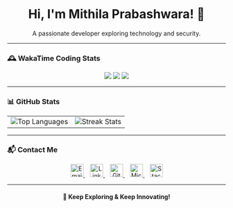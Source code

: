 <div align="center">
  <h1>Hi, I'm Mithila Prabashwara! 👋</h1>
  <p>A passionate developer exploring technology and security.</p>
</div>

---

### 🕰️ WakaTime Coding Stats
<p align="center">
  <img src="https://waka.hackclub.com/api/badge/U07EAVBK85Q/interval:today?label=today">
  <img src="https://waka.hackclub.com/api/badge/U07EAVBK85Q/U07EAVBK85Q/interval:30_days?label=last%2030d">
  <img src="https://img.shields.io/endpoint?url=https://waka.hackclub.com/api/compat/shields/v1/U07EAVBK85Q/interval:all_time&label=All%20time&color=blue">
</p>

---

### 📊 GitHub Stats
<table border="0" align="center" width="100%">
  <tr>
    <td>
      <img src="https://github-readme-stats.vercel.app/api/wakatime?username=U07EAVBK85Q&api_domain=waka.hackclub.com&theme=github_dark&title_color=2F855A&icon_color=2F855A&text_color=ffffff&&hide_border=true&custom_title=This%20Week%20Stats&layout=compact" alt="Top Languages"/>
    </td>
    <td>
      <img src="https://github-readme-streak-stats.herokuapp.com/?user=asurpbs&theme=github_dark&hide_border=true&layout=compact" alt="Streak Stats"/> 
    </td>
  </tr>
</table>

---

### 📬 Contact Me
<p align="center">
  <a href="mailto:tqd8ewd7d@mozmail.com">
    <img src="https://www.svgrepo.com/show/381000/new-logo-gmail.svg" alt="Email" height="30">
  </a>
  &nbsp;&nbsp;
  <a href="https://linkedin.com/in/mithilaprabashwara" target="_blank">
    <img src="https://www.svgrepo.com/show/475661/linkedin-color.svg" alt="LinkedIn" height="30">
  </a>
  &nbsp;&nbsp;
  <a href="https://github.com/mthlpbs" target="_blank">
    <img src="https://www.svgrepo.com/show/450156/github.svg" alt="GitHub" height="30">
  </a>
  &nbsp;&nbsp;
  <a href="https://learn.microsoft.com/en-us/users/mthlpbs" target="_blank">
    <img src="https://www.svgrepo.com/show/452062/microsoft.svg" alt="Microsoft Learn" height="30">
  </a>
  &nbsp;&nbsp;
  <a href="https://stackoverflow.com/users/19565278/mthlpbs" target="_blank">
    <img src="https://www.svgrepo.com/show/475686/stackoverflow-color.svg" alt="Stack Overflow" height="30">
  </a>
</p>

---

<div align="center">
  <h4>🚀 Keep Exploring & Keep Innovating!</h4>
</div>


